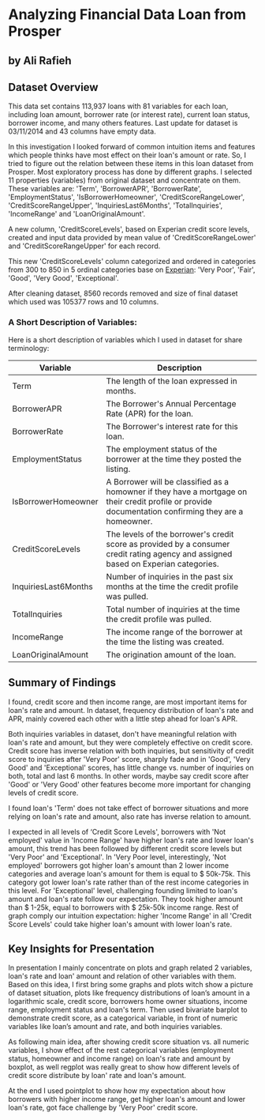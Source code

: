 # Analyzing Financial Data Loan from Prosper
## by Ali Rafieh


## Dataset Overview

This data set contains 113,937 loans with 81 variables for each loan, including loan amount, borrower rate (or interest rate), current loan status, borrower income, and many others features. Last update for dataset is 03/11/2014 and 43 columns have empty data.

In this investigation I looked forward of common intuition items and features which people thinks have most effect on their loan's amount or rate. So, I tried to figure out the relation between these items in this loan dataset from Prosper. Most exploratory process has done by different graphs. I selected 11 properties (variables) from original dataset and concentrate on them. These variables are: 'Term', 'BorrowerAPR', 'BorrowerRate', 'EmploymentStatus', 'IsBorrowerHomeowner', 'CreditScoreRangeLower', 'CreditScoreRangeUpper', 'InquiriesLast6Months', 'TotalInquiries', 'IncomeRange' and 'LoanOriginalAmount'.

A new column, 'CreditScoreLevels', based on Experian credit score levels, created and input data provided by mean value of 'CreditScoreRangeLower' and 'CreditScoreRangeUpper' for each record.

This new 'CreditScoreLevels' column categorized and ordered in categories from 300 to 850 in 5 ordinal categories base on [Experian](https://www.experian.com/blogs/ask-experian/credit-education/score-basics/what-is-a-good-credit-score/): 'Very Poor',  'Fair', 'Good', 'Very Good', 'Exceptional'.

After cleaning dataset, 8560 records removed and size of final dataset which used was 105377 rows and 10 columns.

### A Short Description of Variables:

Here is a short description of variables which I used in dataset for share terminology:

Variable | Description 
 -------------  | -------------
  Term  | The length of the loan expressed in months. 
  BorrowerAPR  | The Borrower's Annual Percentage Rate (APR) for the loan. 
  BorrowerRate  | The Borrower's interest rate for this loan. 
  EmploymentStatus  | The employment status of the borrower at the time they posted the listing. 
  IsBorrowerHomeowner  | A Borrower will be classified as a homowner if they have a mortgage on their credit profile or provide documentation confirming they are a homeowner. 
  CreditScoreLevels  | The levels of the borrower's credit score as provided by a consumer credit rating agency and assigned based on Experian categories. 
  InquiriesLast6Months  | Number of inquiries in the past six months at the time the credit profile was pulled. 
  TotalInquiries  | Total number of inquiries at the time the credit profile was pulled. 
  IncomeRange  | The income range of the borrower at the time the listing was created. 
  LoanOriginalAmount  | The origination amount of the loan. 

## Summary of Findings

I found, credit score and then income range, are most important items for loan's rate and amount. In dataset, frequency distribution of loan's rate and APR, mainly covered each other with a little step ahead for loan's APR. 

Both inquiries variables in dataset, don't have meaningful relation with loan's rate and amount, but they were completely effective on credit score. Credit score has inverse relation with both inquiries, but sensitivity of credit score to inquiries after 'Very Poor' score, sharply fade and in 'Good', 'Very Good' and 'Exceptional' scores, has little change vs. number of inquiries on both, total and last 6 months. In other words, maybe say credit score after 'Good' or 'Very Good' other features become more important for changing levels of credit score.

I found loan's 'Term' does not take effect of borrower situations and more relying on loan's rate and amount, also rate has inverse relation to amount.

I expected in all levels of ‘Credit Score Levels', borrowers with 'Not employed' value in 'Income Range' have higher loan's rate and lower loan's amount, this trend has been followed by different credit score levels but 'Very Poor' and 'Exceptional'.
In 'Very Poor level, interestingly, 'Not employed' borrowers got higher loan's amount than 2 lower income categories and average loan's amount for them is equal to $ 50k-75k. This category got lower loan's rate rather than of the rest income categories in this level.
For 'Exceptional' level, challenging founding limited to loan's amount and loan's rate follow our expectation. They took higher amount than $ 1-25k, equal to borrowers with $ 25k-50k income range. Rest of graph comply our intuition expectation: higher 'Income Range' in all 'Credit Score Levels' could take higher loan's amount with lower loan's rate.


## Key Insights for Presentation

In presentation I mainly concentrate on plots and graph related 2 variables, loan's rate and loan' amount and relation of other variables with them. Based on this idea, I first bring some graphs and plots witch show a picture of dataset situation, plots like frequency distributions of loan’s amount in a logarithmic scale, credit score, borrowers home owner situations, income range, employment status and loan's term. Then used bivariate barplot to demonstrate credit score, as a categorical variable, in front of numeric variables like loan’s amount and rate, and both inquiries variables.

As following main idea, after showing credit score situation vs. all numeric variables, I show effect of the rest categorical variables (employment status, homeowner and income range) on loan's rate and amount by boxplot, as well regplot was really great to show how different levels of credit score distribute by loan' rate and loan's amount.

At the end I used pointplot to show how my expectation about how borrowers with higher income range, get higher loan's amount and lower loan's rate, got face challenge by 'Very Poor' credit score.
